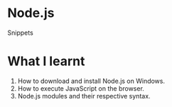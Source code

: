 # Node.js

Snippets

# What I learnt

1. How to download and install Node.js on Windows.
2. How to execute JavaScript on the browser.
3. Node.js modules and their respective syntax. 
